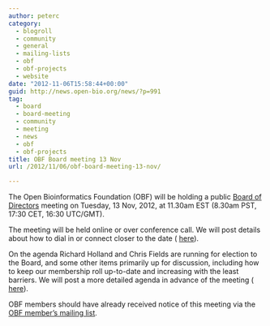 ```yaml
---
author: peterc
category:
  - blogroll
  - community
  - general
  - mailing-lists
  - obf
  - obf-projects
  - website
date: "2012-11-06T15:58:44+00:00"
guid: http://news.open-bio.org/news/?p=991
tag:
  - board
  - board-meeting
  - community
  - meeting
  - news
  - obf
  - obf-projects
title: OBF Board meeting 13 Nov
url: /2012/11/06/obf-board-meeting-13-nov/

---
```

The Open Bioinformatics Foundation (OBF) will be holding a public [Board of Directors](/wiki/Board) meeting on Tuesday, 13 Nov, 2012, at 11.30am EST (8.30am PST, 17:30 CET, 16:30 UTC/GMT).

The meeting will be held online or over conference call. We will post details about how to dial in or connect closer to the date ( [here](/wiki/Minutes:2012_Nov_ConfCall)).

On the agenda Richard Holland and Chris Fields are running for election to the Board, and some other items primarily up for discussion, including how to keep our membership roll up-to-date and increasing with the least barriers. We will post a more detailed agenda in advance of the meeting ( [here](/wiki/Minutes:2012_Nov_ConfCall)).

OBF members should have already received notice of this meeting via the [OBF member’s mailing list](http://lists.open-bio.org/mailman/listinfo/members).
